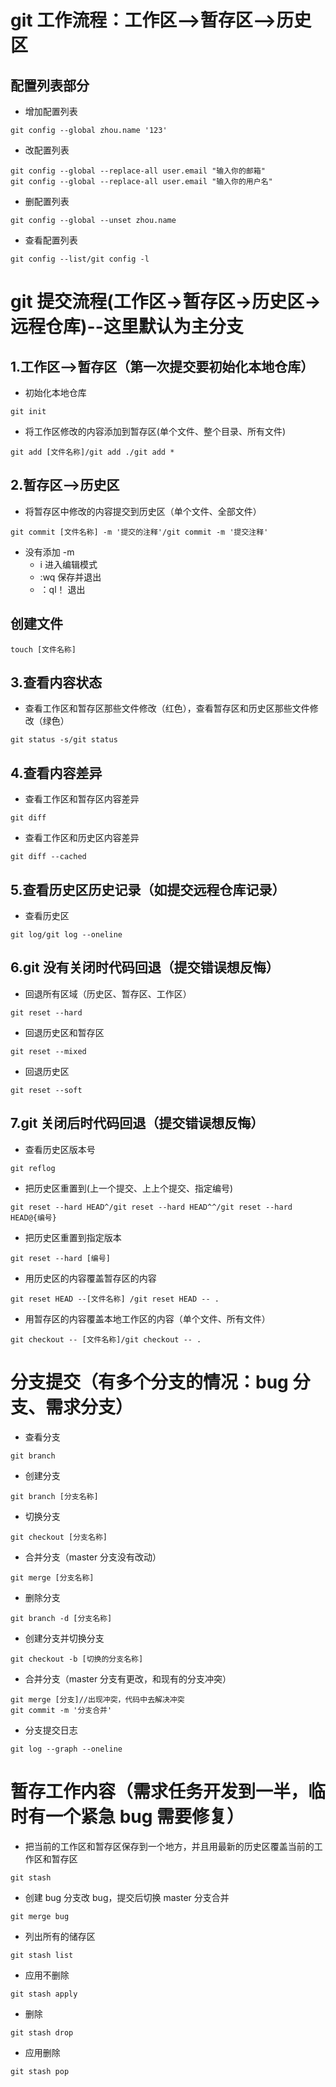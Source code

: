

# git 工作流程：工作区-->暂存区-->历史区

## 配置列表部分

* 增加配置列表

```
git config --global zhou.name '123'
```

* 改配置列表

```
git config --global --replace-all user.email "输入你的邮箱"
git config --global --replace-all user.email "输入你的用户名"
```

* 删配置列表

```
git config --global --unset zhou.name
```

* 查看配置列表

```
git config --list/git config -l
```

# git 提交流程(工作区->暂存区->历史区->远程仓库)--这里默认为主分支

## 1.工作区-->暂存区（第一次提交要初始化本地仓库）

* 初始化本地仓库

```
git init
```

* 将工作区修改的内容添加到暂存区(单个文件、整个目录、所有文件)

```
git add [文件名称]/git add ./git add *
```

## 2.暂存区-->历史区

* 将暂存区中修改的内容提交到历史区（单个文件、全部文件）

```
git commit [文件名称] -m '提交的注释'/git commit -m '提交注释'
```

* 没有添加 -m
  * i 进入编辑模式
  * :wq 保存并退出
  * ：ql！ 退出

## 创建文件

```
touch [文件名称]
```

## 3.查看内容状态

* 查看工作区和暂存区那些文件修改（红色），查看暂存区和历史区那些文件修改（绿色）

```
git status -s/git status
```

## 4.查看内容差异

* 查看工作区和暂存区内容差异

```
git diff
```

* 查看工作区和历史区内容差异

```
git diff --cached
```

## 5.查看历史区历史记录（如提交远程仓库记录）

* 查看历史区

```
git log/git log --oneline
```

## 6.git 没有关闭时代码回退（提交错误想反悔）

* 回退所有区域（历史区、暂存区、工作区）

```
git reset --hard
```

* 回退历史区和暂存区

```
git reset --mixed
```

* 回退历史区

```
git reset --soft
```

## 7.git 关闭后时代码回退（提交错误想反悔）

* 查看历史区版本号

```
git reflog
```

* 把历史区重置到(上一个提交、上上个提交、指定编号)

```
git reset --hard HEAD^/git reset --hard HEAD^^/git reset --hard HEAD@{编号}
```

* 把历史区重置到指定版本

```
git reset --hard [编号]
```

* 用历史区的内容覆盖暂存区的内容

```
git reset HEAD --[文件名称] /git reset HEAD -- .
```

* 用暂存区的内容覆盖本地工作区的内容（单个文件、所有文件）

```
git checkout -- [文件名称]/git checkout -- .
```

# 分支提交（有多个分支的情况：bug 分支、需求分支）

* 查看分支

```
git branch
```

* 创建分支

```
git branch [分支名称]
```

* 切换分支

```
git checkout [分支名称]
```

* 合并分支（master 分支没有改动）

```
git merge [分支名称]
```

* 删除分支

```
git branch -d [分支名称]
```

* 创建分支并切换分支

```
git checkout -b [切换的分支名称]
```

* 合并分支（master 分支有更改，和现有的分支冲突）

```
git merge [分支]//出现冲突，代码中去解决冲突
git commit -m '分支合并'
```

* 分支提交日志

```
git log --graph --oneline
```

# 暂存工作内容（需求任务开发到一半，临时有一个紧急 bug 需要修复）

* 把当前的工作区和暂存区保存到一个地方，并且用最新的历史区覆盖当前的工作区和暂存区

```
git stash
```

* 创建 bug 分支改 bug，提交后切换 master 分支合并

```
git merge bug
```

* 列出所有的储存区

```
git stash list
```

* 应用不删除

```
git stash apply
```

* 删除

```
git stash drop
```

* 应用删除

```
git stash pop
```
